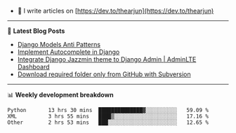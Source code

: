 <!-- ![My Profile Introduction Image](https://i.ibb.co/tLFZ15Q/gh.png) -->
- 📝 I write articles on [https://dev.to/thearjun](https://dev.to/thearjun)

-------

📕 **Latest Blog Posts**
<!-- BLOG-POST-LIST:START -->
- [Django Models Anti Patterns](https://dev.to/thearjun/django-models-anti-patterns-1ma1)
- [Implement Autocomplete in Django](https://dev.to/thearjun/implement-autocomplete-in-django-3h20)
- [Integrate Django Jazzmin theme to Django Admin | AdminLTE Dashboard](https://dev.to/thearjun/integrate-django-jazzmin-theme-to-django-admin-adminlte-dashboard-5aao)
- [Download required folder only from GitHub with Subversion](https://dev.to/thearjun/download-required-folder-only-from-github-with-subversion-2gpc)
<!-- BLOG-POST-LIST:END -->

-------

📊 **Weekly development breakdown**
<!--START_SECTION:waka-->

```text
Python       13 hrs 30 mins  ██████████████▓░░░░░░░░░░   59.09 %
XML          3 hrs 55 mins   ████▒░░░░░░░░░░░░░░░░░░░░   17.16 %
Other        2 hrs 53 mins   ███░░░░░░░░░░░░░░░░░░░░░░   12.65 %
```

<!--END_SECTION:waka-->
<img src='https://profile-counter.glitch.me/thearjun/count.svg' width='0px'>
